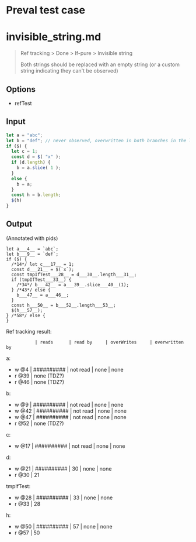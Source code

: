 # Preval test case

# invisible_string.md

> Ref tracking > Done > If-pure > Invisible string
>
> Both strings should be replaced with an empty string (or a custom string indicating they can't be observed)

## Options

- refTest

## Input

`````js filename=intro
let a = "abc";
let b = "def"; // never observed, overwritten in both branches in the loop
if ($) {
  let c = 1;
  const d = $( "x" );
  if (d.length) {
    b = a.slice( 1 );
  }
  else {
    b = a;
  }
  const h = b.length;
  $(h)
}
`````

## Output

(Annotated with pids)

`````filename=intro
let a___4__ = `abc`;
let b___9__ = `def`;
if ($) {
  /*14*/ let c___17__ = 1;
  const d___21__ = $(`x`);
  const tmpIfTest___28__ = d___30__.length___31__;
  if (tmpIfTest___33__) {
    /*34*/ b___42__ = a___39__.slice___40__(1);
  } /*43*/ else {
    b___47__ = a___46__;
  }
  const h___50__ = b___52__.length___53__;
  $(h___57__);
} /*58*/ else {
}
`````

Ref tracking result:

               | reads      | read by     | overWrites     | overwritten by
a:
  - w @4       | ########## | not read    | none           | none
  - r @39      | none (TDZ?)
  - r @46      | none (TDZ?)

b:
  - w @9       | ########## | not read    | none           | none
  - w @42      | ########## | not read    | none           | none
  - w @47      | ########## | not read    | none           | none
  - r @52      | none (TDZ?)

c:
  - w @17      | ########## | not read    | none           | none

d:
  - w @21      | ########## | 30          | none           | none
  - r @30      | 21

tmpIfTest:
  - w @28      | ########## | 33          | none           | none
  - r @33      | 28

h:
  - w @50      | ########## | 57          | none           | none
  - r @57      | 50
